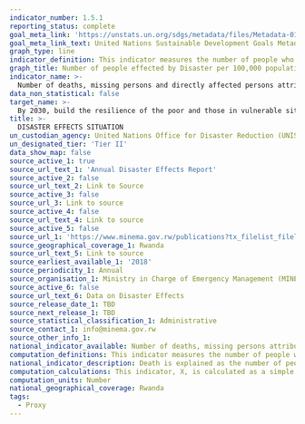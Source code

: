 ```yaml
---
indicator_number: 1.5.1
reporting_status: complete
goal_meta_link: 'https://unstats.un.org/sdgs/metadata/files/Metadata-01-05-01.pdf'
goal_meta_link_text: United Nations Sustainable Development Goals Metadata (pdf 894kB)
graph_type: line
indicator_definition: This indicator measures the number of people who died, went missing or were directly affected by disasters per 100,000 population. Death defines as the number of people who died during the disaster, or directly after, as a direct result of the hazardous event. Missing defines as the number of people whose whereabouts is unknown since the hazardous event. It includes people who are presumed dead, for whom there is no physical evidence such as a body, and for which an official/legal report has been filed with competent authorities. Directly affected defines as the number of people who have suffered injury, illness or other health effects; who were evacuated, displaced, relocated or have suffered direct damage to their livelihoods, economic, physical, social, cultural and environmental assets. Indirectly affected are people who have suffered consequences, other than or in addition to direct effects, over time, due to disruption or changes in economy, critical infrastructure, basic services, commerce or work, or social, health and psychological consequences.
graph_title: Number of people effected by Disaster per 100,000 population
indicator_name: >-
  Number of deaths, missing persons and directly affected persons attributed to disasters per 100,000 population
data_non_statistical: false
target_name: >-
  By 2030, build the resilience of the poor and those in vulnerable situations and reduce their exposure and vulnerability to climate-related extreme events and other economic, social and environmental shocks and disasters
title: >-
  DISASTER EFFECTS SITUATION
un_custodian_agency: United Nations Office for Disaster Reduction (UNISDR)
un_designated_tier: 'Tier II'
data_show_map: false
source_active_1: true
source_url_text_1: 'Annual Disaster Effects Report'
source_active_2: false
source_url_text_2: Link to Source
source_active_3: false
source_url_3: Link to source
source_active_4: false
source_url_text_4: Link to source
source_active_5: false
source_url_1: 'https://www.minema.gov.rw/publications?tx_filelist_filelist%5Baction%5D=list&tx_filelist_filelist%5Bcontroller%5D=File&tx_filelist_filelist%5Bpath%5D=%2Fuser_upload%2FMinema%2FPublications%2FDisaster_Effects%2F&cHash=734862e05a0de86da550c57252afadf6'
source_geographical_coverage_1: Rwanda
source_url_text_5: Link to source
source_earliest_available_1: '2018'
source_periodicity_1: Annual
source_organisation_1: Ministry in Charge of Emergency Management (MINEMA)
source_active_6: false
source_url_text_6: Data on Disaster Effects
source_release_date_1: TBD
source_next_release_1: TBD
source_statistical_classification_1: Administrative
source_contact_1: info@minema.gov.rw
source_other_info_1: 
national_indicator_available: Number of deaths, missing persons attributed to disasters
computation_definitions: This indicator measures the number of people who died, went missing or were directly affected by disasters per 100,000 population
national_indicator_description: Death is explained as the number of people who died during the disaster, or directly after, as a direct result of the hazardous event. Missing is explained as the number of people whose whereabouts is unknown since the hazardous event. It includes people who are presumed dead, for whom there is no physical evidence such as a body, and for which an official/legal report has been filed with competent authorities. Directly affected is explained as the number of people who have suffered injury, illness or other health effects; who were evacuated, displaced, relocated or have suffered direct damage to their livelihoods, economic, physical, social, cultural and environmental assets. Indirectly affected are people who have suffered consequences, other than or in addition to direct effects, over time, due to disruption or changes in economy, critical infrastructure, basic services, commerce or work, or social, health and psychological consequences.
computation_calculations: This indicator, X, is calculated as a simple (summation of related indicators (death, missing people, and affected people) from national disaster loss databases divided by the global population)* 100,000  
computation_units: Number
national_geographical_coverage: Rwanda
tags:
  - Proxy
---
```

